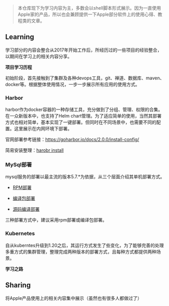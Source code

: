 > 本仓库现下为学习内容为主，多数会以shell脚本形式展示。因为一直使用Apple家的产品，所以也会兼顾提供一下Apple部分软件上的使用心得、教程类的文章。

## Learning

学习部分的内容会整合从2017年开始工作后，所经历过的一些项目的经验整合，以期间在学习上的相关内容分享。

**项目学习历程**

初始阶段，首先接触到了集群及各种devops工具，git、禅道、数据库、maven、docker等。根据整体使用情况，一步一步展示所有应用的使用方式。

### Harbor

harbor作为docker容器的一种存储工具，充分做到了分组、管理、权限的合集。在一众新版本中，也支持了Helm chart管理。为了适应简单的使用，当然其部署方式也相对简单，基本实现了一键部署。但同时在不同场景中，也需要不同的配置。这里展示在内网环境下部署。

官网部署参考链接：https://goharbor.io/docs/2.0.0/install-config/

简易安装整理：[harobr install](/harbor/install.md)

### MySql部署

mysql服务的部署以最主流的版本5.7.*为依据，从三个层面介绍其单机部署方式。

- [RPM部署](/mysql/RPM部署.md)

- [编译包部署](/mysql/编译包部署.md)

- [源码编译部署](/mysql/源码编译部署.md)

三种部署方式中，建议采用rpm部署或编译包部署。

### Kubernetes

自从kuberntes升级到1.20之后，其运行方式发生了些变化，为了能够完善的处理多重方式的集群管理，整理完成两种版本的部署方式，且每种方式都提供两种场景。





**学习之路**

## Sharing

将Apple产品使用上的相关内容集中展示（虽然也有很多人都做过了）